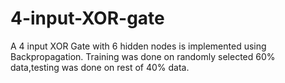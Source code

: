 # 4-input-XOR-gate
A 4 input XOR Gate with 6 hidden nodes is implemented using Backpropagation. Training was done on randomly selected 60% data,testing was done on rest of 40% data.

